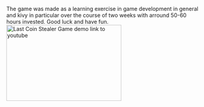 The game was made as a learning exercise in game development in general and kivy in particular over the course of two weeks with arround 50-60 hours invested.
Good luck and have fun.
<a href="http://www.youtube.com/watch?feature=player_embedded&v=-r-Tvb5xrN8" target="_blank"><img src="data/74381.jpg" 
alt="Last Coin Stealer Game demo link to youtube" width="300" height="200"/></a>

